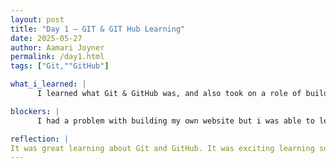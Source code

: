 ```yaml
---
layout: post
title: "Day 1 – GIT & GIT Hub Learning"
date: 2025-05-27
author: Aamari Joyner
permalink: /day1.html
tags: ["Git,""GitHub"]

what_i_learned: |
      I learned what Git & GitHub was, and also took on a role of building my own website. I didn't understand what repositories were and how these tools are used but I'm slowly understanding.

blockers: |
      I had a problem with building my own website but i was able to learn and figure it out .

reflection: |
It was great learning about Git and GitHub. It was exciting learning something new because I've never heard of this these types of tools.Therefore its exciting getting to know a new thing.
---
```

